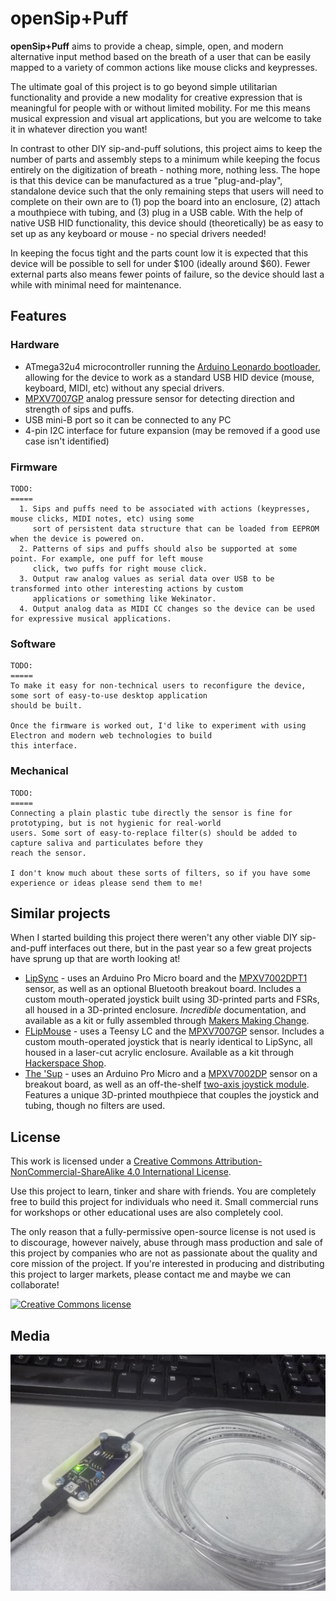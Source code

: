 # openSip+Puff

__openSip+Puff__ aims to provide a cheap, simple, open, and modern alternative input method based on the breath of a user that can be easily mapped to a variety of common actions like mouse clicks and keypresses.

The ultimate goal of this project is to go beyond simple utilitarian functionality and provide a new modality for creative expression that is meaningful for people with or without limited mobility. For me this means musical expression and visual art applications, but you are welcome to take it in whatever direction you want!

In contrast to other DIY sip-and-puff solutions, this project aims to keep the number of parts and assembly steps to a minimum while keeping the focus entirely on the digitization of breath - nothing more, nothing less. The hope is that this device can be manufactured as a true "plug-and-play", standalone device such that the only remaining steps that users will need to complete on their own are to (1) pop the board into an enclosure, (2) attach a mouthpiece with tubing, and (3) plug in a USB cable. With the help of native USB HID functionality, this device should (theoretically) be as easy to set up as any keyboard or mouse - no special drivers needed!

In keeping the focus tight and the parts count low it is expected that this device will be possible to sell for under $100 (ideally around $60). Fewer external parts also means fewer points of failure, so the device should last a while with minimal need for maintenance.

## Features
### Hardware
* ATmega32u4 microcontroller running the [Arduino Leonardo bootloader](https://www.arduino.cc/en/Main/ArduinoBoardLeonardo), allowing for the device to work as a standard USB HID device (mouse, keyboard, MIDI, etc) without any special drivers.
* [MPXV7007GP](https://www.digikey.com/product-detail/en/nxp-usa-inc/MPXV7007GP/MPXV7007GP-ND/1168441) analog pressure sensor for detecting direction and strength of sips and puffs.
* USB mini-B port so it can be connected to any PC
* 4-pin I2C interface for future expansion (may be removed if a good use case isn't identified)

### Firmware
```
TODO:
=====
  1. Sips and puffs need to be associated with actions (keypresses, mouse clicks, MIDI notes, etc) using some 
     sort of persistent data structure that can be loaded from EEPROM when the device is powered on.
  2. Patterns of sips and puffs should also be supported at some point. For example, one puff for left mouse 
     click, two puffs for right mouse click.
  3. Output raw analog values as serial data over USB to be transformed into other interesting actions by custom 
     applications or something like Wekinator.
  4. Output analog data as MIDI CC changes so the device can be used for expressive musical applications.
```

### Software
```
TODO:
=====
To make it easy for non-technical users to reconfigure the device, some sort of easy-to-use desktop application 
should be built. 

Once the firmware is worked out, I'd like to experiment with using Electron and modern web technologies to build 
this interface. 
```

### Mechanical
```
TODO:
=====
Connecting a plain plastic tube directly the sensor is fine for prototyping, but is not hygienic for real-world 
users. Some sort of easy-to-replace filter(s) should be added to capture saliva and particulates before they 
reach the sensor. 

I don't know much about these sorts of filters, so if you have some experience or ideas please send them to me!
```

## Similar projects
When I started building this project there weren't any other viable DIY sip-and-puff interfaces out there, but in the past year so a few great projects have sprung up that are worth looking at!

* [LipSync](https://github.com/makersmakingchange/LipSync) - uses an Arduino Pro Micro board and the [MPXV7002DPT1](https://www.digikey.com/product-detail/en/nxp-usa-inc/MPXV7002DPT1/MPXV7002DPT1CT-ND/3524215) sensor, as well as an optional Bluetooth breakout board. Includes a custom mouth-operated joystick built using 3D-printed parts and FSRs, all housed in a 3D-printed enclosure. _Incredible_ documentation, and available as a kit or fully assembled through [Makers Making Change](https://www.makersmakingchange.com/project/lipsync/).
* [FLipMouse](https://github.com/asterics/FLipMouse) - uses a Teensy LC and the [MPXV7007GP](https://www.digikey.com/product-detail/en/nxp-usa-inc/MPXV7007GP/MPXV7007GP-ND/1168441) sensor. Includes a custom mouth-operated joystick that is nearly identical to LipSync, all housed in a laser-cut acrylic enclosure. Available as a kit through [Hackerspace Shop](https://hackerspaceshop.com/products/flipmouse-diy-kit).
* [The 'Sup](https://www.instructables.com/id/The-Sup-a-Mouse-for-Quadriplegics-Low-Cost-and-Ope/) - uses an Arduino Pro Micro and a [MPXV7002DP](https://www.ebay.com/itm/MD-PS002-MPXV7002DP-Transducer-Pressure-Sensor-Differential-Breakout-Board-/401602810835?oid=202106155765) sensor on a breakout board, as well as an off-the-shelf [two-axis joystick module](https://www.ebay.com/itm/Module-PS2-Lever-Hots-Two-axis-Sensor-Joystick-Game-Controller/302615277464?hash=item467546af98:g:eGQAAOSwKXdaadFS). Features a unique 3D-printed mouthpiece that couples the joystick and tubing, though no filters are used.

## License
This work is licensed under a [Creative Commons Attribution-NonCommercial-ShareAlike 4.0 International License](http://creativecommons.org/licenses/by-nc-sa/4.0/).

Use this project to learn, tinker and share with friends. You are completely free to build this project for individuals  who need it. Small commercial runs for workshops or other educational uses are also completely cool.

The only reason that a fully-permissive open-source license is not used is to discourage, however naively, abuse through mass production and sale of this project by companies who are not as passionate about the quality and core mission of the project. If you're interested in producing and distributing this project to larger markets, please contact me and maybe we can collaborate!

[![Creative Commons license](https://i.creativecommons.org/l/by-nc-sa/4.0/88x31.png)](http://creativecommons.org/licenses/by-nc-sa/4.0/)

## Media

![Assembled prototype](media/assembled-prototype.jpg)
